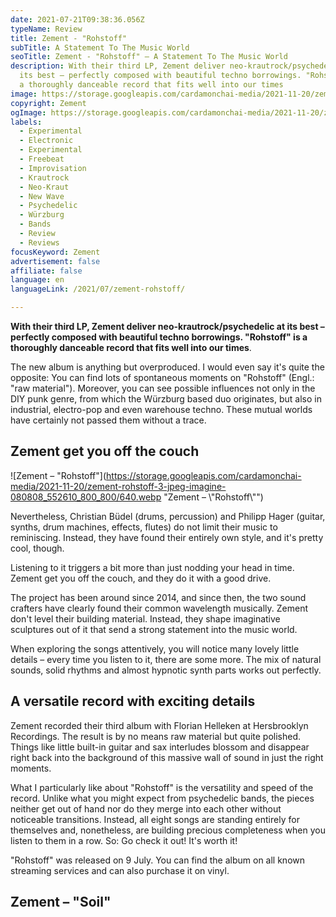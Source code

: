 ```yaml
---
date: 2021-07-21T09:38:36.056Z
typeName: Review
title: Zement - "Rohstoff"
subTitle: A Statement To The Music World
seoTitle: Zement - "Rohstoff" – A Statement To The Music World
description: With their third LP, Zement deliver neo-krautrock/psychedelic at
  its best – perfectly composed with beautiful techno borrowings. "Rohstoff" is
  a thoroughly danceable record that fits well into our times
image: https://storage.googleapis.com/cardamonchai-media/2021-11-20/zement-rohstoff-jpg-imagine-181818_5c4a4c_1024_768/640.webp
copyright: Zement
ogImage: https://storage.googleapis.com/cardamonchai-media/2021-11-20/zement-rohstoff-fb-png-imagine-f8f8f8_a67460_1200_628/640.webp
labels:
  - Experimental
  - Electronic
  - Experimental
  - Freebeat
  - Improvisation
  - Krautrock
  - Neo-Kraut
  - New Wave
  - Psychedelic
  - Würzburg
  - Bands
  - Review
  - Reviews
focusKeyword: Zement
advertisement: false
affiliate: false
language: en
languageLink: /2021/07/zement-rohstoff/

---
```


**With their third LP, Zement deliver neo-krautrock/psychedelic at its best – perfectly composed with beautiful techno borrowings. "Rohstoff" is a thoroughly danceable record that fits well into our times**.

The new album is anything but overproduced. I would even say it's quite the opposite: You can find lots of spontaneous moments on "Rohstoff" (Engl.: "raw material"). Moreover, you can see possible influences not only in the DIY punk genre, from which the Würzburg based duo originates, but also in industrial, electro-pop and even warehouse techno. These mutual worlds have certainly not passed them without a trace.

## Zement get you off the couch

![Zement – "Rohstoff"](https://storage.googleapis.com/cardamonchai-media/2021-11-20/zement-rohstoff-3-jpeg-imagine-080808_552610_800_800/640.webp "Zement – \\"Rohstoff\\"")

Nevertheless, Christian Büdel (drums, percussion) and Philipp Hager (guitar, synths, drum machines, effects, flutes) do not limit their music to reminiscing. Instead, they have found their entirely own style, and it's pretty cool, though.

Listening to it triggers a bit more than just nodding your head in time. Zement get you off the couch, and they do it with a good drive.

The project has been around since 2014, and since then, the two sound crafters have clearly found their common wavelength musically. Zement don't level their building material. Instead, they shape imaginative sculptures out of it that send a strong statement into the music world.

When exploring the songs attentively, you will notice many lovely little details – every time you listen to it, there are some more. The mix of natural sounds, solid rhythms and almost hypnotic synth parts works out perfectly.

## A versatile record with exciting details

Zement recorded their third album with Florian Helleken at Hersbrooklyn Recordings. The result is by no means raw material but quite polished. Things like little built-in guitar and sax interludes blossom and disappear right back into the background of this massive wall of sound in just the right moments.

What I particularly like about "Rohstoff" is the versatility and speed of the record. Unlike what you might expect from psychedelic bands, the pieces neither get out of hand nor do they merge into each other without noticeable transitions. Instead, all eight songs are standing entirely for themselves and, nonetheless, are building precious completeness when you listen to them in a row. So: Go check it out! It's worth it!

"Rohstoff" was released on 9 July. You can find the album on all known streaming services and can also purchase it on vinyl.

## Zement – "Soil"

<YouTube id="Pa4TG3UmiVw" />
